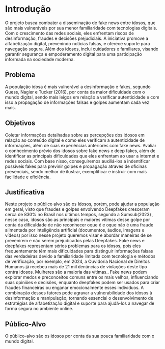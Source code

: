 # Introdução

 O projeto busca combater a disseminação de fake news entre idosos, que são mais vulneráveis por sua menor familiaridade com tecnologias digitais. Com o crescimento das redes sociais, eles enfrentam riscos de desinformação, fraudes e decisões prejudiciais. A iniciativa promove a alfabetização digital, prevenindo notícias falsas, e oferece suporte para navegação segura. Além dos idosos, inclui cuidadores e familiares, visando garantir segurança e empoderamento digital para uma participação informada na sociedade moderna.

## Problema

 A população idosa é mais vulnerável a desinformação e fakes, segundo Guess, Nagler e Tucker (2016), por conta da maior dificuldade com o mundo digital, sendo mais leigos em relação a verificar autenticidade e com isso a propagação de informações falsas e golpes aumentam cada vez mais.

## Objetivos

 Coletar informações detalhadas sobre as percepções dos idosos em relação ao conteúdo digital e como eles verificam a autenticidade de informações, além de suas experiências anteriores com fake news.
 Avaliar o conhecimento prévio dos idosos sobre fake news e deep fakes, além de identificar as principais dificuldades que eles enfrentam ao usar a internet e redes sociais.
 Com base nisso, conseguiremos auxiliá-los a indentificar possíveis fakes para previnir golpes e propagação através de oficinas presenciais, sendo melhor de ilustrar, exemplificar e instruir com mais facilidade e eficiência. 

## Justificativa

 Neste projeto o público alvo são os Idosos, porém, pode ajudar a população em geral, visto que fraudes e golpes envolvendo Deepfakes cresceram cerca de 830% no Brasil nos últimos tempos, segundo a Sumsub(2023) , nesse caso, idosos são as principais e maiores vítimas desse golpe por conta da dificuldade de não reconhecer oque é e oque não é uma fraude alimentada por inteligência artificial (documentos, áudios, imagens e vídeos) por isso nesse projeto queremos visar e abordar maneiras de se prevenirem e não serem prejudicados pelas Deepfakes.
 Fake news e deepfakes representam sérios problemas para os idosos, pois eles frequentemente têm mais dificuldades para distinguir informações falsas das verdadeiras devido a familiaridade limitada com tecnologia e métodos de verificação, por exemplo, em 2024,  a Ouvidoria Nacional de Direitos Humanos já recebeu mais de 21 mil denúncias de violações deste tipo contra idosos. Mulheres são a maioria das vítimas.. 
 Fake news podem explorar medos e preconceitos comuns entre os mais velhos, influenciando suas opiniões e decisões, enquanto deepfakes podem ser usados para criar fraudes financeiras ou enganar emocionalmente esses indivíduos. A combinação desses fatores pode agravar a vulnerabilidade dos idosos à desinformação e manipulação, tornando essencial o desenvolvimento de estratégias de alfabetização digital e suporte para ajudá-los a navegar de forma segura no ambiente online.

## Público-Alvo

 O público-alvo são os idosos por conta da sua pouca familiaridade com o mundo digital.
